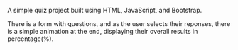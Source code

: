A simple quiz project built using HTML, JavaScript, and Bootstrap.

There is a form with questions, and as the user selects their reponses, there is a simple animation at the end, displaying their overall results in percentage(%).
